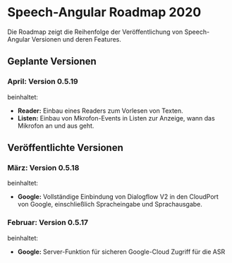 # Speech-Angular Roadmap 2020

Die Roadmap zeigt die Reihenfolge der Veröffentlichung von Speech-Angular Versionen und deren Features.


## Geplante Versionen


### April: Version 0.5.19

beinhaltet:

* **Reader:** Einbau eines Readers zum Vorlesen von Texten.
* **Listen:** Einbau von Mkrofon-Events in Listen zur Anzeige, wann das Mikrofon an und aus geht.


## Veröffentlichte Versionen


### März: Version 0.5.18

beinhaltet:

* **Google:** Vollständige Einbindung von Dialogflow V2 in den CloudPort von Google, einschließlich Spracheingabe und Sprachausgabe.


### Februar: Version 0.5.17

beinhaltet:

* **Google:** Server-Funktion für sicheren Google-Cloud Zugriff für die ASR
